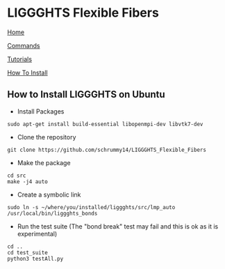 # LIGGGHTS Flexible Fibers

[Home](Home)

[Commands](commands)

[Tutorials](tutorial_main_page)

[How To Install](how_to_install)

## How to Install LIGGGHTS on Ubuntu

* Install Packages

```text
sudo apt-get install build-essential libopenmpi-dev libvtk7-dev
```

* Clone the repository

```text
git clone https://github.com/schrummy14/LIGGGHTS_Flexible_Fibers
```

* Make the package

```text
cd src
make -j4 auto
```

* Create a symbolic link

```text
sudo ln -s ~/where/you/installed/liggghts/src/lmp_auto /usr/local/bin/liggghts_bonds
```

* Run the test suite (The "bond break" test may fail and this is ok as it is
experimental)

```text
cd ..
cd test_suite
python3 testAll.py
```
